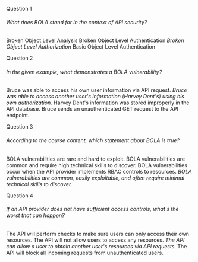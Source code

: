 

Question 1
###### What does BOLA stand for in the context of API security?
Broken Object Level Analysis
Broken Object Level Authentication
*Broken Object Level Authorization*
Basic Object Level Authentication


Question 2
###### In the given example, what demonstrates a BOLA vulnerability?
Bruce was able to access his own user information via API request.
*Bruce was able to access another user's information (Harvey Dent's) using his own authorization.*
Harvey Dent's information was stored improperly in the API database.
Bruce sends an unauthenticated GET request to the API endpoint.

Question 3
###### According to the course content, which statement about BOLA is true?
BOLA vulnerabilities are rare and hard to exploit.
BOLA vulnerabilities are common and require high technical skills to discover.
BOLA vulnerabilities occur when the API provider implements RBAC controls to resources.
*BOLA vulnerabilities are common, easily exploitable, and often require minimal technical skills to discover.*


Question 4
###### If an API provider does not have sufficient access controls, what's the worst that can happen?
The API will perform checks to make sure users can only access their own resources.
The API will not allow users to access any resources.
*The API can allow a user to obtain another user's resources via API requests.*
The API will block all incoming requests from unauthenticated users.